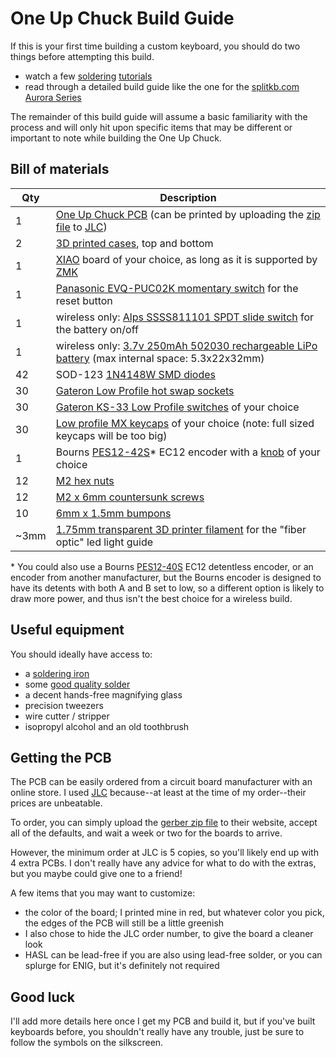 # One Up Chuck Build Guide

If this is your first time building a custom keyboard,
you should do two things before attempting this build.

- watch a few [soldering][how-to-solder] [tutorials][soldering101]
- read through a detailed build guide like
  the one for the [splitkb.com Aurora Series][splitkb-build-guide]

The remainder of this build guide will assume a basic familiarity with the process
and will only hit upon specific items that may be different or important to note while
building the One Up Chuck.

## Bill of materials

| Qty  | Description                                                                                              |
| ---- | -------------------------------------------------------------------------------------------------------- |
| 1    | [One Up Chuck PCB][pcb] (can be printed by uploading the [zip file][gerber] to [JLC][jlcpcb])            |
| 2    | [3D printed cases][case], top and bottom                                                                 |
| 1    | [XIAO][xiao] board of your choice, as long as it is supported by [ZMK][zmk-xiao]                         |
| 1    | [Panasonic EVQ-PUC02K momentary switch][reset] for the reset button                                      |
| 1    | wireless only: [Alps SSSS811101 SPDT slide switch][power] for the battery on/off                         |
| 1    | wireless only: [3.7v 250mAh 502030 rechargeable LiPo battery][battery] (max internal space: 5.3x22x32mm) |
| 42   | SOD-123 [1N4148W SMD diodes][sod123]                                                                     |
| 30   | [Gateron Low Profile hot swap sockets][sockets]                                                          |
| 30   | [Gateron KS-33 Low Profile switches][switches] of your choice                                            |
| 30   | [Low profile MX keycaps][keycaps] of your choice (note: full sized keycaps will be too big)              |
| 1    | Bourns [PES12-42S][detents]\* EC12 encoder with a [knob][knob] of your choice                            |
| 12   | [M2 hex nuts][hexnuts]                                                                                   |
| 12   | [M2 x 6mm countersunk screws][screws]                                                                    |
| 10   | [6mm x 1.5mm bumpons][bumpons]                                                                           |
| ~3mm | [1.75mm transparent 3D printer filament][filament] for the "fiber optic" led light guide                 |

\* You could also use a Bourns [PES12-40S][encoder] EC12 detentless encoder,
or an encoder from another manufacturer,
but the Bourns encoder is designed to have its detents with both A and B set to low,
so a different option is likely to draw more power,
and thus isn't the best choice for a wireless build.

## Useful equipment

You should ideally have access to:

- a [soldering iron][pinecil]
- some [good quality solder][kester]
- a decent hands-free magnifying glass
- precision tweezers
- wire cutter / stripper
- isopropyl alcohol and an old toothbrush

## Getting the PCB

The PCB can be easily ordered from a circuit board manufacturer with an online store.
I used [JLC][jlcpcb] because--at least at the time of my order--their prices are unbeatable.

To order, you can simply upload the [gerber zip file][gerber] to their website,
accept all of the defaults, and wait a week or two for the boards to arrive.

However, the minimum order at JLC is 5 copies, so you'll likely end up
with 4 extra PCBs. I don't really have any advice for what to do with
the extras, but you maybe could give one to a friend!

A few items that you may want to customize:

- the color of the board; I printed mine in red, but whatever color you pick, the edges of the PCB will still be a little greenish
- I also chose to hide the JLC order number, to give the board a cleaner look
- HASL can be lead-free if you are also using lead-free solder, or you can splurge for ENIG, but it's definitely not required

## Good luck

I'll add more details here once I get my PCB and build it,
but if you've built keyboards before,
you shouldn't really have any trouble,
just be sure to follow the symbols on the silkscreen.

[battery]: https://ydlbattery.com/products/3-7v-250mah-502030-lithium-polymer-ion-battery
[bumpons]: https://www.walmart.com/ip/Small-Door-Bumpers-Self-Adhesive-Clear-Rubber-Feet-Tiny-Bumpons-1-4-Diameter-X-1-16-Thick-100-Pack-u2026/2377364014
[case]: cases/
[encoder]: https://www.mouser.com/ProductDetail/Bourns/PES12-40S-N0024?qs=9fn1gpisni7PBzk9dl6VPg%3D%3D
[detents]: https://www.mouser.com/ProductDetail/Bourns/PES12-42S-N0024?qs=9fn1gpisni7dJzyRXeQZlQ%3D%3D
[filament]: https://gizmodorks.com/nylon-filament-200-g-spool/
[gerber]: pcb/chuck-gerbers.zip
[hexnuts]: https://www.getfpv.com/m2-black-metal-hex-nut-set-of-8.html
[how-to-solder]: https://www.google.com/search?q=youtube+how+to+solder
[jlc3dp]: https://jlc3dp.com/
[jlcpcb]: https://jlcpcb.com/
[kester]: https://typeractive.xyz/products/kester-solder-wire-tube
[keycaps]: https://nuphy.com/collections/keycaps/products/numoji-nsa
[knob]: https://www.adafruit.com/product/5093?gQT=1
[pcb]: pcb/
[pinecil]: https://typeractive.xyz/products/pinecil
[power]: https://typeractive.xyz/products/power-switch
[reset]: https://typeractive.xyz/products/reset-button
[rgbled]: https://github.com/caksoylar/zmk-rgbled-widget
[sockets]: https://www.gateron.com/products/gateron-low-profile-switch-hot-swap-pcb-socket
[sod123]: https://typeractive.xyz/products/smd-diodes
[soldering101]: https://www.google.com/search?q=youtube+soldering+101
[splitkb-build-guide]: https://docs.splitkb.com/product-guides/aurora-series/build-guide
[switches]: https://nuphy.com/collections/switches/products/nuphy-wisteria-t55-low-profile-switches
[xiao]: https://wiki.seeedstudio.com/XIAO_BLE/
[zmk]: https://zmk.dev/
[zmk-xiao]: https://zmk.dev/docs/hardware#seeed_xiao
[zmkdocs]: https://zmk.dev/docs
[zmkrepo]: https://zmk.dev/docs/user-setup
[zmkstudio]: https://zmk.studio/
[ergogen]: https://ergogen.xyz
[ergonautone]: https://ergonautkb.com/docs/keyboards/ergonaut-one/intro/
[klor]: https://github.com/GEIGEIGEIST/KLOR
[ohl]: LICENSE.txt
[screws]: https://monsterbolts.com/products/mach-phil-flat-a2-m2?variant=21222571802707
[firmware]: https://github.com/ctranstrum/chuck/tree/zmk

